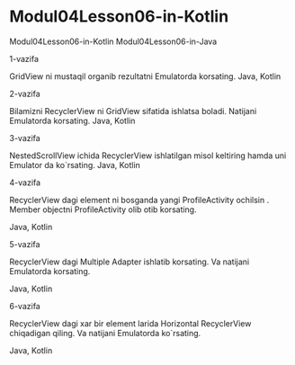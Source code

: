 # Modul04Lesson06-in-Kotlin
Modul04Lesson06-in-Kotlin
Modul04Lesson06-in-Java

1-vazifa

GridView ni mustaqil organib rezultatni Emulatorda korsating. Java, Kotlin

2-vazifa

Bilamizni RecyclerView ni GridView sifatida ishlatsa boladi. Natijani Emulatorda korsating. Java, Kotlin

3-vazifa

NestedScrollView ichida RecyclerView ishlatilgan misol keltiring hamda uni Emulator da ko`rsating. Java, Kotlin

4-vazifa

RecyclerView dagi element ni bosganda yangi ProfileActivity ochilsin . Member objectni ProfileActivity olib otib korsating.

Java, Kotlin

5-vazifa

RecyclerView dagi Multiple Adapter ishlatib korsating. Va natijani Emulatorda korsating.

Java, Kotlin

6-vazifa

RecyclerView dagi xar bir element larida Horizontal RecyclerView chiqadigan qiling. Va natijani Emulatorda ko`rsating.

Java, Kotlin
